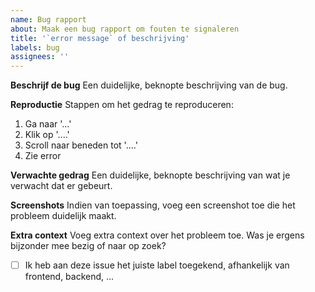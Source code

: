 ```yaml
---
name: Bug rapport
about: Maak een bug rapport om fouten te signaleren
title: '`error message` of beschrijving'
labels: bug
assignees: ''
---
```


**Beschrijf de bug**
Een duidelijke, beknopte beschrijving van de bug.

**Reproductie**
Stappen om het gedrag te reproduceren:

1. Ga naar '...'
2. Klik op '....'
3. Scroll naar beneden tot '....'
4. Zie error

**Verwachte gedrag**
Een duidelijke, beknopte beschrijving van wat je verwacht dat er gebeurt.

**Screenshots**
Indien van toepassing, voeg een screenshot toe die het probleem duidelijk maakt.

**Extra context**
Voeg extra context over het probleem toe. Was je ergens bijzonder mee bezig of naar op zoek?

- [ ] Ik heb aan deze issue het juiste label toegekend, afhankelijk van frontend, backend, ...
